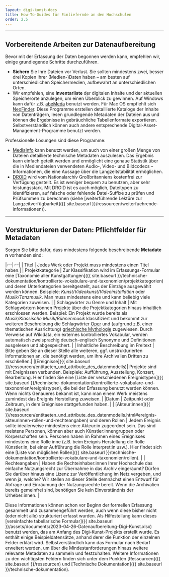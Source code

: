 ```yaml
---
layout: digi-kunst-docs
title: How-To-Guides für Einliefernde an den Hochschulen
order: 2.5
---
```


----

## Vorbereitende Arbeiten zur Datenaufbereitung

Bevor mit der Erfassung der Daten begonnen werden kann, empfehlen wir, einige grundlegende Schritte durchzuführen.


- **Sichern** Sie Ihre Dateien vor Verlust. Sie sollten mindestens zwei, besser drei Kopien Ihrer (Medien-)Daten haben – am besten auf unterschiedlichen Speichermedien, aufbewahrt an unterschiedlichen Orten.
- Wir empfehlen, eine **Inventarliste** der digitalen Inhalte und der aktuellen Speicherorte anzulegen, um einen Überblick zu gewinnen. Auf Windows kann dafür z.B. [abeMeda](https:www.abemeda.com) benutzt werden. Für Mac OS empfiehlt sich [NeoFinder](https:cdfinder.de). Diese Programme erstellen detaillierte Kataloge der Inhalte von Datenträgern, lesen grundlegende Metadaten der Dateien aus und können die Ergebnisse in gebräuchliche Tabellenformate exportieren. Selbstverständlich können auch andere entsprechende Digital-Asset-Management-Programme benutzt werden.

Professionelle Lösungen sind diese Programme:

- [MediaInfo](https://mediaarea.net/de/MediaInfo) kann benutzt werden, um auch von einer großen Menge von Dateien detaillierte technische Metadaten auszulesen. Das Ergebnis kann einfach geteilt werden und ermöglicht eine genaue Statistik über die in Mediendateien verwendeten Audio-, Video- und Bildcodecs – Informationen, die eine Aussage über die Langzeitstabilität ermöglichen.
- [DROID](https://www.nationalarchives.gov.uk/information-management/manage-information/preserving-digital-records/droid/) wird vom Nationalarchiv Großbritanniens kostenfrei zur Verfügung gestellt. Es ist weniger bequem zu benutzen, aber sehr leistungsstark. Mit DROID ist es auch möglich, Dateitypen zu identifizieren, auf falsche oder fehlende Datei-Suffixe zu prüfen und Prüfsummen zu berechnen (siehe [weiterführende Lektüre zur Langzeitverfügbarkeit]({{ site.baseurl }}/ressourcen/weiterfuehrende-informationen)).

----

## Vorstrukturieren der Daten: Pflichtfelder für Metadaten

Sorgen Sie bitte dafür, dass mindestens folgende beschreibende **Metadaten** vorhanden sind:

|:--|:--|
| Titel | Jedes Werk oder Projekt muss mindestens einen Titel haben.| 
| Projektkategorie | Zur Klassifikation wird im Erfassungs-Formular eine [Taxonomie aller Kunstgattungen]({{ site.baseurl }}/technische-dokumentation/kontrollierte-vokabulare-und-taxonomien/projektkategorien) und deren Unterkategorien bereitgestellt, aus der Einträge ausgewählt werden können. Beispiele: *Kunst/Videokunst/Videoinstallation* oder *Musik/Tanzmusik*. Man muss mindestens eine und kann beliebig viele Kategorien zuweisen. |
| Schlagwörter zu Genre und Inhalt | Mit Schlagwörtern können Projekte über die Projektkategorien hinaus inhaltlich erschlossen werden. Beispiel: Ein Projekt wurde bereits als *Musik/Klassische Musik/Bühnenmusik* klassifiziert und bekommt zur weiteren Beschreibung die Schlagwörter [Oper](https://www.wikidata.org/entity/Q1344) und (aufgrund z.B. einer thematischen Ausrichtung) [griechische Mythologie](https://www.wikidata.org/entity/Q34726) zugewiesen. Durch Verweise auf Wikidata, ein externes kontrolliertes Vokabular, werden automatisch zweisprachig deutsch-englisch Synonyme und Definitionen ausgelesen und abgespeichert. | 
| Inhaltliche Beschreibung im Freitext | Bitte geben Sie an dieser Stelle alle weiteren, ggf. unstrukturierten Informationen an, die benötigt werden, um ihre Archivalien Dritten zu erschließen.|
|[Ereignisse]({{ site.baseurl }}/ressourcen/entitaeten_und_attribute_des_datenmodells)| Projekte sind mit Ereignissen verbunden. Beispiele: Aufführung, Ausstellung, Konzert, Bearbeitung. Hier finden Sie eine [Liste der verschiedenen Ereignistypen]({{ site.baseurl }}/technische-dokumentation/kontrollierte-vokabulare-und-taxonomien/ereignistypen), die bei der Erfassung benutzt werden können. Wenn nichts Genaueres bekannt ist, kann man einem Werk meistens zumindest das Ereignis Herstellung zuweisen. | 
|Datum | Zeitpunkt oder Zeitraum, in dem Ereignisse stattgefunden haben. | 
| [Akteur:innen]({{ site.baseurl }}/ressourcen/entitaeten_und_attribute_des_datenmodells.html#ereignis-akteurinnen-rollen-und-rechteangaben) und deren Rollen | Jedem Ereignis sollte idealerweise mindestens ein:e Akteur:in zugeordnet sein. Das sind meistens Personen, können aber auch Künstler:innengruppen oder Körperschaften sein. Personen haben im Rahmen eines Ereignisses mindestens eine Rolle inne (z.B. beim Ereignis Herstellung die Rolle Künstler:in, bei einer Aufführung die Rolle Interpret:in usw.). Hier findet sich eine [Liste von möglichen Rollen]({{ site.baseurl }}/technische-dokumentation/kontrollierte-vokabulare-und-taxonomien/rollen). | 
| Rechteangaben | Haben die Rechteinhaber:innen Ihrer Hochschule das einfache Nutzungsrecht zur Übernahme in das Archiv eingeräumt? Dürfen Sie darüber hinaus eine Lizenz zur Veröffentlichung im Netz vergeben, und wenn ja, welche? Wir stellen an dieser Stelle demnächst einen Entwurf für Abfrage und Einräumung der Nutzungsrechte bereit. Wenn die Archivalien bereits gemeinfrei sind, benötigen Sie kein Einverständnis der Urheber:innen. |

Diese Informationen können schon vor Beginn der formellen Erfassung gesammelt und zusammengeführt werden, auch wenn diese bisher nicht (oder nicht alle) strukturiert erfasst wurden. Als Hilfestellung kann dieses [vereinfachte tabellarische Formular]({{ site.baseurl }}/assets/documents/2023-04-26-Datenaufbereitung-Digi-Kunst.xlsx) benutzt werden, das am Anfang des Digi-Kunst-Projekts erstellt wurde. Es enthält einige Beispieldatensätze, anhand derer die Funktion der einzelnen Felder erklärt wird. Selbstverständlich kann das Formular nach Bedarf erweitert werden, um über die Mindestanforderungen hinaus weitere relevante Metadaten zu sammeln und festzuhalten. Weitere Informationen zu den wichtigsten Feldern finden sich unter dem Punkten [Ressourcen]({{ site.baseurl }}/ressourcen) und [Technische Dokumentation]({{ site.baseurl }}/technische-dokumentation).
